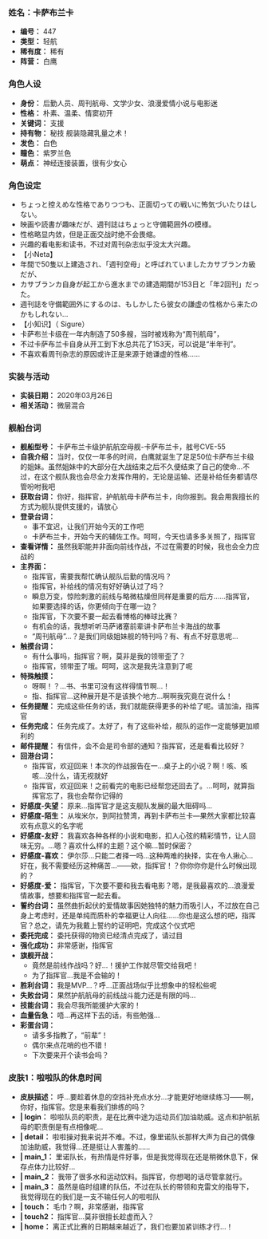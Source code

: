 ### 姓名：卡萨布兰卡
* **编号：** 447
* **类型：** 轻航
* **稀有度：** 稀有
* **阵营：** 白鹰


### 角色人设
* **身份：** 后勤人员、周刊航母、文学少女、浪漫爱情小说与电影迷
* **性格：** 朴素、温柔、情窦初开
* **关键词：** 支援
* **持有物：** 秘技 舰装隐藏乳量之术！
* **发色：** 白色
* **瞳色：** 紫罗兰色
* **萌点：** 神经连接装置，很有少女心


### 角色设定
* ちょっと控えめな性格でありつつも、正面切っての戦いに怖気づいたりはしない。
* 映画や読書が趣味だが、週刊誌はちょっと守備範囲外の模様。
* 性格略显内敛，但是正面交战时绝不会畏缩。
* 兴趣的看电影和读书，不过对周刊杂志似乎没太大兴趣。
* 【小Neta】
* 年間で50隻以上建造され、「週刊空母」と呼ばれていましたカサブランカ級だが、
* カサブランカ自身が起工から進水までの建造期間が153日と「年2回刊」だった。
* 週刊誌を守備範囲外にするのは、もしかしたら彼女の謙虚の性格から来たのかもしれない…
* 【小知识】（ Sigure）
* 卡萨布兰卡级在一年内制造了50多艘，当时被戏称为“周刊航母”，
* 不过卡萨布兰卡自身从开工到下水总共花了153天，可以说是“半年刊”。
* 不喜欢看周刊杂志的原因或许正是来源于她谦虚的性格……


### 实装与活动
* **实装日期：** 2020年03月26日
* **相关活动：** 微层混合


### 舰船台词
* **舰船型号：** 卡萨布兰卡级护航航空母舰-卡萨布兰卡，舷号CVE-55
* **自我介绍：** 当时，仅仅一年多的时间，白鹰就诞生了足足50位卡萨布兰卡级的姐妹。虽然姐妹中的大部分在大战结束之后不久便结束了自己的使命…不过，在这个舰队我也会尽全力发挥作用的，无论是运输、还是补给任务都请尽管吩咐我吧
* **获取台词：** 你好，指挥官，护航航母卡萨布兰卡，向你报到。我会用我擅长的方式为舰队提供支援的，请放心
* **登录台词：**
  * 事不宜迟，让我们开始今天的工作吧
  * 卡萨布兰卡，开始今天的辅佐工作。呵呵，今天也请多多关照了，指挥官
* **查看详情：** 虽然我职能并非面向前线作战，不过在需要的时候，我也会全力应战的
* **主界面：**
  * 指挥官，需要我帮忙确认舰队后勤的情况吗？
  * 指挥官，补给线的情况有好好确认过了吗？
  * 瞬息万变，惊险刺激的前线与略微枯燥但同样是重要的后方……指挥官，如果要选择的话，你更倾向于在哪一边？
  * 指挥官，下次要不要一起去看博格的棒球比赛？
  * 有机会的话，我想听听马萨诸塞前辈讲卡萨布兰卡海战的故事
  * “周刊航母”…？是我们同级姐妹舰的特刊吗？有、有点不好意思呢…
* **触摸台词：**
  * 有什么事吗，指挥官？啊，莫非是我的领带歪了？
  * 指挥官，领带歪了哦。呵呵，这次是我先注意到了呢
* **特殊触摸：**
  * 呀啊！？…书、书里可没有这样得情节啊…！
  * 指、指挥官…这种展开是不是该换个地方…啊啊我究竟在说什么！
* **任务提醒：** 完成这些任务的话，我们就能获得更多的补给了呢。请加油，指挥官
* **任务完成：** 任务完成了。太好了，有了这些补给，舰队的运作一定能够更加顺利的
* **邮件提醒：** 有信件，会不会是司令部的通知？指挥官，还是看看比较好？
* **回港台词：**
  * 指挥官，欢迎回来！本次的作战报告在一…桌子上的小说？啊！咳、咳咳…没什么，请无视就好
  * 指挥官，欢迎回来！之前看完的电影已经帮您还回去了。…呵呵，就算指挥官忘了，我也会帮你记得的
* **好感度-失望：** 原来…指挥官才是这支舰队发展的最大阻碍吗…
* **好感度-陌生：** 从埃米尔，到阿拉赞湾，再到卡萨布兰卡—果然大家都比较喜欢有点意义的名字呢
* **好感度-友好：** 我喜欢各种各样的小说和电影，扣人心弦的精彩情节，让人回味无穷。…嗯？喜欢什么样的主题？这个嘛…暂时保密？
* **好感度-喜欢：** 伊尔莎…只能二者择一吗…这种两难的抉择，实在令人揪心…好在，我不需要经历这种痛苦…——欸，指挥官！？你你你你是什么时候出现的？
* **好感度-爱：** 指挥官，下次要不要和我去看电影？嗯，是我最喜欢的…浪漫爱情故事，想要和指挥官一起去看。
* **誓约台词：** 虽然曲折起伏的爱情故事因她独特的魅力而吸引人，不过放在自己身上考虑时，还是单纯而质朴的幸福更让人向往……你也是这么想的吧，指挥官？总之，请先为我戴上誓约的证明吧，完成这个仪式吧
* **委托完成：** 委托获得的物资已经清点完成了，请过目
* **强化成功：** 非常感谢，指挥官
* **旗舰开战：**
  * 竟然是前线作战吗？好…！援护工作就尽管交给我吧！
  * 为了指挥官…我是不会输的！
* **胜利台词：** 我是MVP…？呼…正面战场似乎比想象中的轻松些呢
* **失败台词：** 果然护航航母的前线战斗能力还是有限的吗…
* **技能台词：** 我会尽我所能援护大家的！
* **血量告急：** 唔…再这样下去的话，有些勉强…
* **彩蛋台词：**
  * 请多多指教了，“前辈”！
  * 偶尔来点花哨的也不错！
  * 下次要来开个读书会吗？


### 皮肤1：啦啦队的休息时间
* **皮肤描述：** 呼…要趁着休息的空挡补充点水分…才能更好地继续练习——啊，你好，指挥官。您是来看我们排练的吗？
* **| login：** 啦啦队员的职责，是在比赛中途为运动员们加油助威。这点和护航航母的职责倒是有点相像呢…
* **| detail：** 啦啦操对我来说并不难。不过，像里诺队长那样大声为自己的偶像加油助威，我觉得…还是挺让人害羞的……
* **| main_1：** 里诺队长，有热情是件好事，但是我觉得现在还是稍微休息下，保存点体力比较好…
* **| main_2：** 我带了很多水和运动饮料。指挥官，你想喝的话尽管拿就行。
* **| main_3：** 虽然是临时组建的队伍，不过在队长的带领和克雷文的指导下，我觉得现在的我们是一支不输任何人的啦啦队
* **| touch：** 毛巾？啊，非常感谢，指挥官
* **| touch2：** 指挥官…莫非很擅长趁虚而入？
* **| home：** 离正式比赛的日期越来越近了，我们也要加紧训练才行…！

